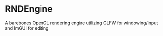 # RNDEngine
A barebones OpenGL rendering engine utilizing GLFW for windowing/input and ImGUI for editing
